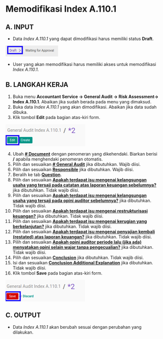# Memodifikasi Index A.110.1

## A. INPUT

* Data *Index A.110.1* yang dapat dimodifikasi harus memiliki status **Draft**.

![](../../../img/index-a1101/status-draft.png)

* User yang akan memodifikasi harus memiliki akses untuk memodifikasi *Index A.110.1*.

## B. LANGKAH KERJA

1. Buka menu **Accountant Service -> General Audit -> Risk Assessment-> Index A.110.1**. Abaikan jika sudah berada pada menu yang dimaksud.
2. Buka data *Index A.110.1* yang akan dimodifikasi. Abaikan jika data sudah dibuka.
3. Klik tombol **Edit** pada bagian atas-kiri form.

![](../../../img/index-a1101/tombol-edit.png)

4. Ubah **[# Document](./penjelasan.md#field-no-document)** dengan penomeran yang dikehendaki. Biarkan berisi **/** apabila menghendaki penomeran otomatis.
5. Pilih dan sesuaikan **[# General Audit](./penjelasan.md#field-no-general-audit)** jika dibutuhkan. Wajib diisi.
6. Pilih dan sesuaikan **[Responsible](./penjelasan.md#field-responsible)** jika dibutuhkan. Wajib diisi.
7. Beralih ke tab **[Question](./penjelasan.md#tab-question)**.
8. Pilih dan sesuaikan **[Apakah terdapat isu mengenai kelangsungan usaha yang tersaji pada catatan atas laporan keuangan sebelumnya?](./penjelasan.md#field-question-1)** jika dibutuhkan. Tidak wajib diisi.
9. Pilih dan sesuaikan **[Apakah terdapat isu mengenai kelangsungan usaha yang tersaji pada opini auditor sebelumnya?](./penjelasan.md#field-question-2)** jika dibutuhkan. Tidak wajib diisi.
10. Pilih dan sesuaikan **[Apakah terdapat isu mengenai restrukturisasi keuangan?](./penjelasan.md#field-question-3)** jika dibutuhkan. Tidak wajib diisi.
11. Pilih dan sesuaikan **[Apakah terdapat isu mengenai kerugian yang berkelanjutan?](./penjelasan.md#field-question-4)** jika dibutuhkan. Tidak wajib diisi.
12. Pilih dan sesuaikan **[Apakah terdapat isu mengenai penyajian kembali (restated) atas laporan keuangan?](./penjelasan.md#field-question-5)** jika dibutuhkan. Tidak wajib diisi.
13. Pilih dan sesuaikan **[Apakah opini auditor periode lalu (jika ada) menyatakan opini selain wajar tanpa pengecualian?](./penjelasan.md#field-question-6)** jika dibutuhkan. Tidak wajib diisi.
14. Pilih dan sesuaikan **[Conclusion](./penjelasan.md#field-conclusion)** jika dibutuhkan. Tidak wajib diisi.
15. Isi dan sesuaikan **[Conclusion Additional Explanation](./penjelasan.md#field-conclusion-add-explanation)** jika dibutuhkan. Tidak wajib diisi.
16. Klik tombol **Save** pada bagian atas-kiri form.

![](../../../img/index-a1101/tombol-simpan-modifikasi.png)


## C. OUTPUT

* Data *Index A.110.1* akan berubah sesuai dengan perubahan yang dilakukan.
